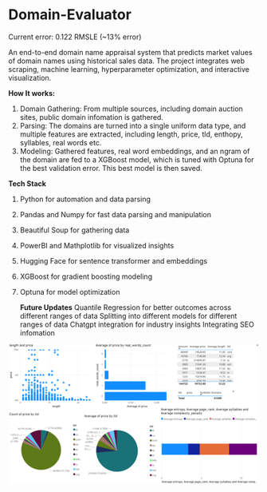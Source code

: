 # Domain-Evaluator

Current error: 0.122 RMSLE (~13% error)

An end-to-end domain name appraisal system that predicts market values of domain names using historical sales data. The project integrates web scraping, machine learning, hyperparameter optimization, and interactive visualization.

**How It works:**
1. Domain Gathering: From multiple sources, including domain auction sites, public domain infomation is gathered.
2. Parsing: The domains are turned into a single uniform data type, and multiple features are extracted, including length, price, tld, enthopy, syllables, real words etc.
3. Modeling: Gathered features, real word embeddings, and an ngram of the domain are fed to a  XGBoost model, which is tuned with Optuna for the best validation error. This best model is then saved.

**Tech Stack**
1. Python for automation and data parsing
2. Pandas and Numpy for fast data parsing and manipulation
3. Beautiful Soup for gathering data
4. PowerBI and Mathplotlib for visualized insights
5. Hugging Face for sentence transformer and embeddings
6. XGBoost for gradient boosting modeling
7. Optuna for model optimization

   **Future Updates**
   Quantile Regression for better outcomes across different ranges of data
   Splitting into different models for different ranges of data
   Chatgpt integration for industry insights
   Integrating SEO infomation


![PowerBI overview](screenshots/Overview.png)


